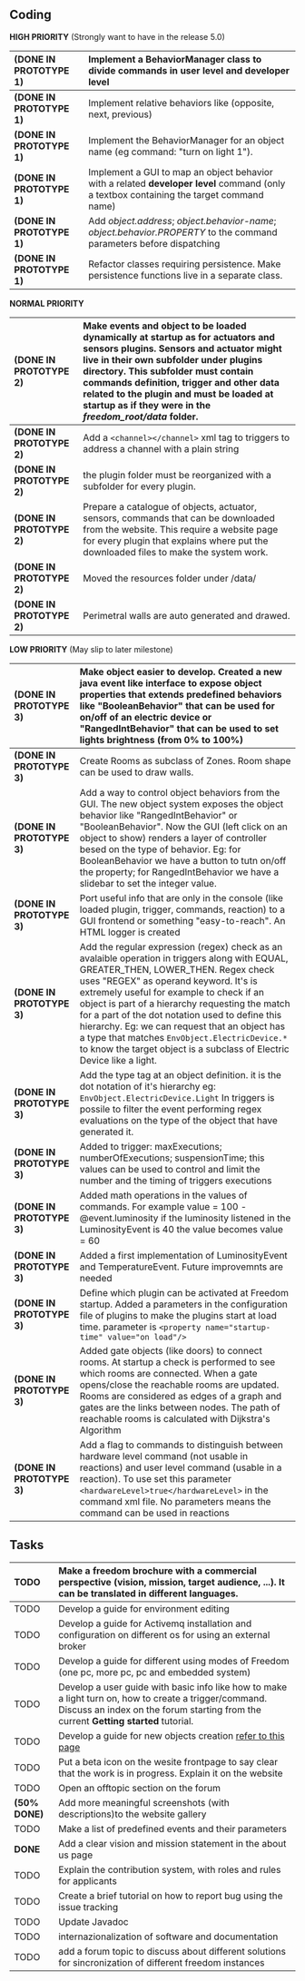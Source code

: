 ## Coding ##

**HIGH PRIORITY** (Strongly want to have in the release 5.0)

| **(DONE IN PROTOTYPE 1)** | Implement a BehaviorManager class to divide commands in **user level** and **developer level** |
|:--------------------------|:-----------------------------------------------------------------------------------------------|
| **(DONE IN PROTOTYPE 1)** |Implement relative behaviors like (opposite, next, previous)                                    |
| **(DONE IN PROTOTYPE 1)** |Implement the BehaviorManager for an object name (eg command: "turn on light 1").               |
| **(DONE IN PROTOTYPE 1)** |Implement a GUI to map an object behavior with a related **developer level** command (only a textbox containing the target command name)|
| **(DONE IN PROTOTYPE 1)** | Add _object.address_; _object.behavior-name_; _object.behavior.PROPERTY_ to the command parameters before dispatching|
| **(DONE IN PROTOTYPE 1)** |Refactor classes requiring persistence. Make persistence functions live in a separate class.    |

**NORMAL PRIORITY**

| **(DONE IN PROTOTYPE 2)**| Make events and object to be loaded dynamically at startup as for actuators and sensors plugins. Sensors and actuator might live in their own subfolder under plugins directory. This subfolder must contain commands definition, trigger and other data related to the plugin and must be loaded at startup as if they were in the _freedom\_root/data_ folder.|
|:-------------------------|:----------------------------------------------------------------------------------------------------------------------------------------------------------------------------------------------------------------------------------------------------------------------------------------------------------------------------------------------------------------|
| **(DONE IN PROTOTYPE 2)** |Add a `<channel></channel>` xml tag to triggers to address a channel with a plain string                                                                                                                                                                                                                                                                         |
| **(DONE IN PROTOTYPE 2)** |the plugin folder must be reorganized with a subfolder for every plugin.                                                                                                                                                                                                                                                                                         |
| **(DONE IN PROTOTYPE 2)** |Prepare a catalogue of objects, actuator, sensors, commands that can be downloaded from the website. This require a website page for every plugin that explains where put the downloaded files to make the system work.                                                                                                                                          |
| **(DONE IN PROTOTYPE 2)** | Moved the resources folder under /data/                                                                                                                                                                                                                                                                                                                         |
| **(DONE IN PROTOTYPE 2)** |Perimetral walls are auto generated and drawed.                                                                                                                                                                                                                                                                                                                  |

**LOW PRIORITY** (May slip to later milestone)

| **(DONE IN PROTOTYPE 3)** |Make object easier to develop. Created a new java event like interface to expose object properties that extends predefined behaviors like "BooleanBehavior" that can be used for on/off of an electric device or "RangedIntBehavior" that can be used to set lights brightness (from 0% to 100%)|
|:--------------------------|:-----------------------------------------------------------------------------------------------------------------------------------------------------------------------------------------------------------------------------------------------------------------------------------------------|
|  **(DONE IN PROTOTYPE 3)** |Create Rooms as subclass of Zones. Room shape can be used to draw walls.                                                                                                                                                                                                                        |
|  **(DONE IN PROTOTYPE 3)** |Add a way to control object behaviors from the GUI. The new object system exposes the object behavior like "RangedIntBehavior" or "BooleanBehavior". Now the GUI (left click on an object to show) renders a layer of controller besed on the type of behavior. Eg: for BooleanBehavior we have a button to tutn on/off the property; for RangedIntBehavior we have a slidebar to set the integer value.|
| **(DONE IN PROTOTYPE 3)** |Port useful info that are only in the console (like loaded plugin, trigger, commands, reaction) to a GUI frontend or something "easy-to-reach". An HTML logger is created                                                                                                                       |
| **(DONE IN PROTOTYPE 3)** |Add the regular expression (regex) check as an avalaible operation in triggers along with EQUAL, GREATER\_THEN, LOWER\_THEN. Regex check uses "REGEX" as operand keyword. It's is extremely useful for example to check if an object is part of a hierarchy requesting the match for a part of the dot notation used to define this hierarchy. Eg: we can request that an object has a type that matches `EnvObject.ElectricDevice.*` to know the target object is a subclass of Electric Device like a light.|
| **(DONE IN PROTOTYPE 3)** |Add the type tag at an object definition. it is the dot notation of it's hierarchy eg: `EnvObject.ElectricDevice.Light` In triggers is possile to filter the event performing regex evaluations on the type of the object that have generated it.                                               |
| **(DONE IN PROTOTYPE 3)** |Added to trigger: maxExecutions; numberOfExecutions; suspensionTime; this values can be used to control and limit the number and the timing of triggers executions                                                                                                                              |
| **(DONE IN PROTOTYPE 3)** | Added math operations in the values of commands. For example value = 100 - @event.luminosity if the luminosity listened in the LuminosityEvent is 40 the value becomes value = 60                                                                                                              |
| **(DONE IN PROTOTYPE 3)** | Added a first implementation of LuminosityEvent and TemperatureEvent. Future improvemnts are needed                                                                                                                                                                                            |
| **(DONE IN PROTOTYPE 3)** | Define which plugin can be activated at Freedom startup. Added a parameters in the configuration file of plugins to make the plugins start at load time. parameter is `<property name="startup-time" value="on load"/>`                                                                        |
| **(DONE IN PROTOTYPE 3)** | Added gate objects (like doors) to connect rooms. At startup a check is performed to see which rooms are connected. When a gate opens/close the reachable rooms are updated. Rooms are considered as edges of a graph and gates are the links between nodes. The path of reachable rooms is calculated with Dijkstra's Algorithm |
| **(DONE IN PROTOTYPE 3)** | Add a flag to commands to distinguish between hardware level command (not usable in reactions) and user level command (usable in a reaction). To use set this parameter     `<hardwareLevel>true</hardwareLevel>` in the command xml file. No parameters means the command can be used in reactions |

## Tasks ##

| TODO | Make a freedom brochure with a commercial perspective (vision, mission, target audience, ...). It can be translated in different languages.|
|:-----|:-------------------------------------------------------------------------------------------------------------------------------------------|
| TODO |Develop a guide for environment editing                                                                                                     |
| TODO |Develop a guide for Activemq installation and configuration on different os for using an external broker                                    |
| TODO |Develop a guide for different using modes of Freedom (one pc, more pc, pc and embedded system)                                              |
| TODO |Develop a user guide with basic info like how to make a light turn on, how to create a trigger/command. Discuss an index on the forum starting from the current **Getting started** tutorial.|
| TODO |Develop a guide for new objects creation [refer to this page](http://code.google.com/p/freedomotic/wiki/DevelopObjects)                     |
| TODO | Put a beta icon on the wesite frontpage to say clear that the work is in progress. Explain it on the website                               |
| TODO |Open an offtopic section on the forum                                                                                                       |
| **(50% DONE)**|Add more meaningful screenshots (with descriptions)to the website gallery                                                                   |
| TODO |Make a list of predefined events and their parameters                                                                                       |
| **DONE** | Add a clear vision and mission statement in the about us page                                                                              |
| TODO | Explain the contribution system, with roles and rules for applicants                                                                       |
| TODO | Create a brief tutorial on how to report bug using the issue tracking                                                                      |
| TODO | Update Javadoc                                                                                                                             |
| TODO | internazionalization of software and documentation                                                                                         |
| TODO | add a forum topic to discuss about different solutions for sincronization of different freedom instances                                   |